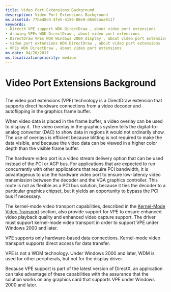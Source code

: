 ```yaml
---
title: Video Port Extensions Background
description: Video Port Extensions Background
ms.assetid: 77bed8d3-4fe5-4159-88e9-d6565aea9117
keywords:
- DirectX VPE support WDK DirectDraw , about video port extensions
- drawing VPEs WDK DirectDraw , about video port extensions
- DirectDraw VPEs WDK Windows 2000 display , about video port extensions
- video port extensions WDK DirectDraw , about video port extensions
- VPEs WDK DirectDraw , about video port extensions
ms.date: 04/20/2017
ms.localizationpriority: medium
---
```


# Video Port Extensions Background


## <span id="ddk_video_port_extensions_background_gg"></span><span id="DDK_VIDEO_PORT_EXTENSIONS_BACKGROUND_GG"></span>


The video port extensions (VPE) technology is a DirectDraw extension that supports direct hardware connections from a video decoder and autoflipping in the graphics frame buffer.

When video data is placed in the frame buffer, a video overlay can be used to display it. The video overlay in the graphics system tells the digital-to-analog converter (DAC) to show data in regions it would not ordinarily show. The use of overlays is efficient because blitting is not required to make the data visible, and because the video data can be viewed in a higher color depth than the visible frame buffer.

The hardware video port is a video stream delivery option that can be used instead of the PCI or AGP bus. For applications that are expected to run concurrently with other applications that require PCI bandwidth, it is advantageous to use the hardware video port to ensure low-latency video transmission between the decoder and the VGA graphics controller. This route is not as flexible as a PCI bus solution, because it ties the decoder to a particular graphics chipset, but it yields an opportunity to bypass the PCI bus if necessary.

The kernel-mode video transport capabilities, described in the [Kernel-Mode Video Transport](kernel-mode-video-transport.md) section, also provide support for VPE to ensure enhanced video playback quality and enhanced video capture support. The driver must support kernel-mode video transport in order to support VPE under Windows 2000 and later.

VPE supports only hardware-based data connections. Kernel-mode video transport supports direct access for data transfer.

VPE is not a WDM technology. Under Windows 2000 and later, WDM is used for other peripherals, but not for the display driver.

Because VPE support is part of the latest version of DirectX, an application can take advantage of these capabilities with the assurance that the solution works on any graphics card that supports VPE under Windows 2000 and later.

 

 





